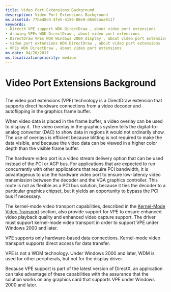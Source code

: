 ```yaml
---
title: Video Port Extensions Background
description: Video Port Extensions Background
ms.assetid: 77bed8d3-4fe5-4159-88e9-d6565aea9117
keywords:
- DirectX VPE support WDK DirectDraw , about video port extensions
- drawing VPEs WDK DirectDraw , about video port extensions
- DirectDraw VPEs WDK Windows 2000 display , about video port extensions
- video port extensions WDK DirectDraw , about video port extensions
- VPEs WDK DirectDraw , about video port extensions
ms.date: 04/20/2017
ms.localizationpriority: medium
---
```


# Video Port Extensions Background


## <span id="ddk_video_port_extensions_background_gg"></span><span id="DDK_VIDEO_PORT_EXTENSIONS_BACKGROUND_GG"></span>


The video port extensions (VPE) technology is a DirectDraw extension that supports direct hardware connections from a video decoder and autoflipping in the graphics frame buffer.

When video data is placed in the frame buffer, a video overlay can be used to display it. The video overlay in the graphics system tells the digital-to-analog converter (DAC) to show data in regions it would not ordinarily show. The use of overlays is efficient because blitting is not required to make the data visible, and because the video data can be viewed in a higher color depth than the visible frame buffer.

The hardware video port is a video stream delivery option that can be used instead of the PCI or AGP bus. For applications that are expected to run concurrently with other applications that require PCI bandwidth, it is advantageous to use the hardware video port to ensure low-latency video transmission between the decoder and the VGA graphics controller. This route is not as flexible as a PCI bus solution, because it ties the decoder to a particular graphics chipset, but it yields an opportunity to bypass the PCI bus if necessary.

The kernel-mode video transport capabilities, described in the [Kernel-Mode Video Transport](kernel-mode-video-transport.md) section, also provide support for VPE to ensure enhanced video playback quality and enhanced video capture support. The driver must support kernel-mode video transport in order to support VPE under Windows 2000 and later.

VPE supports only hardware-based data connections. Kernel-mode video transport supports direct access for data transfer.

VPE is not a WDM technology. Under Windows 2000 and later, WDM is used for other peripherals, but not for the display driver.

Because VPE support is part of the latest version of DirectX, an application can take advantage of these capabilities with the assurance that the solution works on any graphics card that supports VPE under Windows 2000 and later.

 

 





